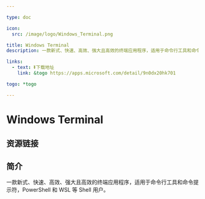 ```yaml
---

type: doc

icon:
  src: /image/logo/Windows_Terminal.png

title: Windows Terminal
description: 一款新式、快速、高效、强大且高效的终端应用程序，适用于命令行工具和命令提示符，PowerShell 和 WSL 等 Shell 用户。

links:
  - text: ⏬下载地址
    link: &togo https://apps.microsoft.com/detail/9n0dx20hk701

togo: *togo

---
```


<ShowLogo />

# Windows Terminal

<ShowBreadcrumb />

## 资源链接

<ShowLinks />

## 简介

一款新式、快速、高效、强大且高效的终端应用程序，适用于命令行工具和命令提示符，PowerShell 和 WSL 等 Shell 用户。